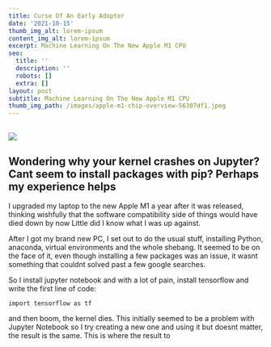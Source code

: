 ```yaml
---
title: Curse Of An Early Adopter
date: '2021-10-15'
thumb_img_alt: lorem-ipsum
content_img_alt: lorem-ipsum
excerpt: Machine Learning On The New Apple M1 CPU
seo:
  title: ''
  description: ''
  robots: []
  extra: []
layout: post
subtitle: Machine Learning On The New Apple M1 CPU
thumb_img_path: /images/apple-m1-chip-overview-56307df1.jpeg
---
```

## ![](/images/apple-m1-chip-overview.jpeg)



## Wondering why your kernel crashes on Jupyter? Cant seem to install packages with pip? Perhaps my experience helps

I upgraded my laptop to the new Apple M1 a year after it was released, thinking wishfully that the software compatibility side of things would have died down by now Little did I know what I was up against. 

After I got my brand new PC, I set out to do the usual stuff, installing Python, anaconda, virtual environments and the whole shebang. It seemed to be on the face of it, even though installing a few packages was an issue, it wasnt something that couldnt solved past a few google searches. 

 So I install jupyter notebook and with a lot of pain, install tensorflow and write the first line of code: 

<code>import tensorflow as tf </code>

and then boom, the kernel dies. This initially seemed to be a problem with Jupyter Notebook so I try creating a new one and using it but doesnt matter, the result is the same. This is where the result to 

